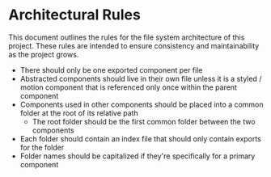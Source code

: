 # Architectural Rules

This document outlines the rules for the file system architecture of this project. These rules are intended to ensure consistency and maintainability as the project grows.

- There should only be one exported component per file
- Abstracted components should live in their own file unless it is a styled / motion component that is referenced only once within the parent component
- Components used in other components should be placed into a common folder at the root of its relative path
  - The root folder should be the first common folder between the two components
- Each folder should contain an index file that should only contain exports for the folder
- Folder names should be capitalized if they're specifically for a primary component
